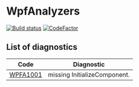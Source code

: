 # WpfAnalyzers

[![Build status](https://ci.appveyor.com/api/projects/status/jspae00k2qcmx3n8?svg=true)](https://ci.appveyor.com/project/dlebansais/wpfanalyzers) [![CodeFactor](https://www.codefactor.io/repository/github/dlebansais/wpfanalyzers/badge)](https://www.codefactor.io/repository/github/dlebansais/wpfanalyzers)

## List of diagnostics

| Code                        | Diagnostic                                                              |
| --------------------------- | ----------------------------------------------------------------------- |
| [WPFA1001](doc/WPFA1001.md) | missing InitializeComponent.                                            |
